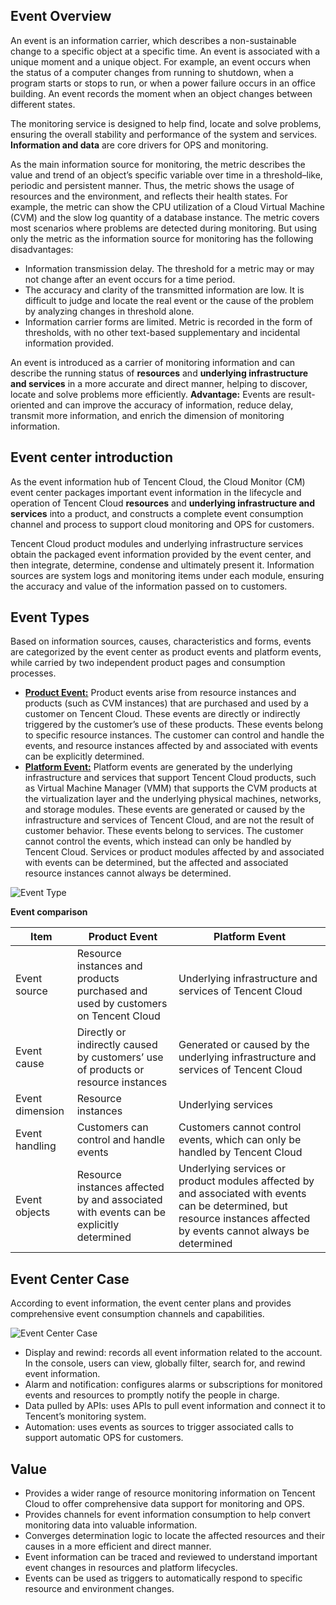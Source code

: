 ## Event Overview
An event is an information carrier, which describes a non-sustainable change to a specific object at a specific time. An event is associated with a unique moment and a unique object. For example, an event occurs when the status of a computer changes from running to shutdown, when a program starts or stops to run, or when a power failure occurs in an office building. An event records the moment when an object changes between different states.

The monitoring service is designed to help find, locate and solve problems, ensuring the overall stability and performance of the system and services. **Information and data** are core drivers for OPS and monitoring.

As the main information source for monitoring, the metric describes the value and trend of an object’s specific variable over time in a threshold–like, periodic and persistent manner. Thus, the metric shows the usage of resources and the environment, and reflects their health states. For example, the metric can show the CPU utilization of a Cloud Virtual Machine (CVM) and the slow log quantity of a database instance.
The metric covers most scenarios where problems are detected during monitoring. But using only the metric as the information source for monitoring has the following disadvantages:
- Information transmission delay. The threshold for a metric may or may not change after an event occurs for a time period.
- The accuracy and clarity of the transmitted information are low. It is difficult to judge and locate the real event or the cause of the problem by analyzing changes in threshold alone.
- Information carrier forms are limited. Metric is recorded in the form of thresholds, with no other text-based supplementary and incidental information provided.


An event is introduced as a carrier of monitoring information and can describe the running status of **resources** and **underlying infrastructure and services** in a more accurate and direct manner, helping to discover, locate and solve problems more efficiently.
**Advantage:** Events are result-oriented and can improve the accuracy of information, reduce delay, transmit more information, and enrich the dimension of monitoring information.

## Event center introduction
As the event information hub of Tencent Cloud, the Cloud Monitor (CM) event center packages important event information in the lifecycle and operation of Tencent Cloud **resources** and **underlying infrastructure and services** into a product, and constructs a complete event consumption channel and process to support cloud monitoring and OPS for customers.

Tencent Cloud product modules and underlying infrastructure services obtain the packaged event information provided by the event center, and then integrate, determine, condense and ultimately present it. Information sources are system logs and monitoring items under each module, ensuring the accuracy and value of the information passed on to customers.

## Event Types
Based on information sources, causes, characteristics and forms, events are categorized by the event center as product events and platform events, while carried by two independent product pages and consumption processes.
- [**Product Event:**](https://cloud.tencent.com/document/product/248/14362) Product events arise from resource instances and products (such as CVM instances) that are purchased and used by a customer on Tencent Cloud. These events are directly or indirectly triggered by the customer’s use of these products. These events belong to specific resource instances. The customer can control and handle the events, and resource instances affected by and associated with events can be explicitly determined.
- [**Platform Event:**](https://cloud.tencent.com/document/product/248/14364) Platform events are generated by the underlying infrastructure and services that support Tencent Cloud products, such as Virtual Machine Manager (VMM) that supports the CVM products at the virtualization layer and the underlying physical machines, networks, and storage modules. These events are generated or caused by the infrastructure and services of Tencent Cloud, and are not the result of customer behavior. These events belong to services. The customer cannot control the events, which instead can only be handled by Tencent Cloud. Services or product modules affected by and associated with events can be determined, but the affected and associated resource instances cannot always be determined.

![Event Type](https://mc.qcloudimg.com/static/img/c1d68596e334af43a2f386f223305502/image.png)

**Event comparison**

| Item | Product Event | Platform Event |
| -------- | ------------------ | ----------------------------------- |
| Event source | Resource instances and products purchased and used by customers on Tencent Cloud | Underlying infrastructure and services of Tencent Cloud |
| Event cause | Directly or indirectly caused by customers’ use of products or resource instances | Generated or caused by the underlying infrastructure and services of Tencent Cloud |
| Event dimension | Resource instances | Underlying services |
| Event handling | Customers can control and handle events | Customers cannot control events, which can only be handled by Tencent Cloud |
| Event objects | Resource instances affected by and associated with events can be explicitly determined | Underlying services or product modules affected by and associated with events can be determined, but resource instances affected by events cannot always be determined |


## Event Center Case

According to event information, the event center plans and provides comprehensive event consumption channels and capabilities.

![Event Center Case](https://mc.qcloudimg.com/static/img/07e6540c12a045232174cdf3646e91ff/image.png)

- Display and rewind: records all event information related to the account. In the console, users can view, globally filter, search for, and rewind event information.
- Alarm and notification: configures alarms or subscriptions for monitored events and resources to promptly notify the people in charge.
- Data pulled by APIs: uses APIs to pull event information and connect it to Tencent’s monitoring system.
- Automation: uses events as sources to trigger associated calls to support automatic OPS for customers.

## Value
- Provides a wider range of resource monitoring information on Tencent Cloud to offer comprehensive data support for monitoring and OPS.
- Provides channels for event information consumption to help convert monitoring data into valuable information.
- Converges determination logic to locate the affected resources and their causes in a more efficient and direct manner.
- Event information can be traced and reviewed to understand important event changes in resources and platform lifecycles.
- Events can be used as triggers to automatically respond to specific resource and environment changes.

